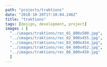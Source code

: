 ```yaml
---
path: "projects/traktions"
date: "2018-10-20T17:10:04.246Z"
title: "traktions"
tags: [design, development, project]
images : [
  "../images/traktions/rec_01_800x500.jpg",
  "../images/traktions/rec_02_800x455.jpg",
  "../images/traktions/rec_03_800x454.jpg",
  "../images/traktions/rec_04_800x452.jpg",
  "../images/traktions/rec_06_800x450.jpg"
  ]
---
```

